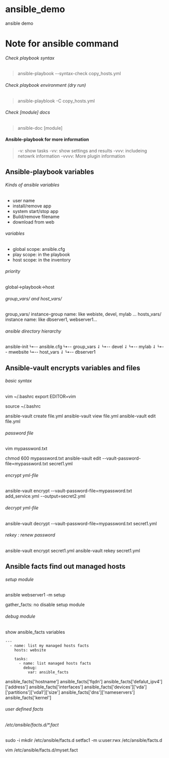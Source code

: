 # ansible_demo
ansible demo

# Note for ansible command

###### Check playbook syntax
>ansible-playbook --syntax-check copy_hosts.yml

###### Check playbook environment (dry run)
>ansible-playblook -C copy_hosts.yml

###### Check [module] docs
>ansible-doc [module]

#### Ansible-playbook for more information
>-v: show tasks
>-vv: show settings and results
>-vvv: includeing netowrk information
>-vvvv: More plugin information

## Ansible-playbook variables
###### Kinds of ansible variables
* user name
* install/remove app
* system start/stop app
* Build/remove filename
* download from web

###### variables
* global scope: ansible.cfg
* play scope: in the playbook
* host scope: in the inventory

###### priority
global->playbook->host

###### group_vars/ and host_vars/
group_vars/ instance-group name: like webiste, devel, mylab ...
hosts_vars/ instance name: like dbserver1, webserver1...

###### ansible directory hierarchy
  ansible-init
  ↳-- ansible.cfg
  ↳-- group_vars
  ⇃   ↳-- devel
  ⇃   ↳-- mylab
  ⇃   ↳-- mwebsite
  ↳-- host_vars
  ⇃   ↳-- dbserver1



## Ansible-vault encrypts variables and files
###### basic syntax
vim ~/.bashrc
export EDITOR=vim

source ~/.bashrc

ansible-vault create file.yml
ansible-vault view file.yml
ansible-vault edit file.yml

###### password file
vim mypassword.txt

chmod 600 mypassword.txt
ansible-vault edit --vault-password-file=mypassword.txt secret1.yml
###### encrypt yml-file
ansible-vault encrypt --vault-password-file=mypassword.txt add_service.yml --output=secret2.yml

###### decrypt yml-file
ansible-vault decrypt --vault-password-file=mypassword.txt secret1.yml

###### rekey : renew password
ansible-vault encrypt secret1.yml
ansible-vault rekey secret1.yml

## Ansible facts find out managed hosts
###### setup module
ansible webserver1 -m setup

gather_facts: no  disable setup module

###### debug module
show ansible_facts variables
```
---
  - name: list my managed hosts facts
    hosts: website
    
    tasks:
      - name: list managed hosts facts
        debug:
          var: ansible_facts
```
ansible_facts['hostname']
ansible_facts['fqdn']
ansible_facts['defalut_ipv4']['address']
ansible_facts['interfaces']
ansible_facts['devices']['vda']['partitions']['vda1']['size']
ansible_facts['dns']['nameservers']
ansible_facts['kernel']

###### user defined facts
###### /etc/ansible/facts.d/*.fact
sudo -i
mkdir /etc/ansible/facts.d
setfac1 -m u:user:rwx /etc/ansible/facts.d

vim /etc/ansible/facts.d/myset.fact
